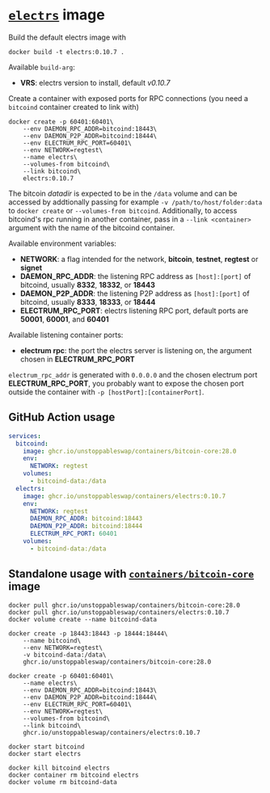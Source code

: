 # [`electrs`](https://github.com/romanz/electrs) image

Build the default electrs image with

```
docker build -t electrs:0.10.7 .
```

Available `build-arg`:

- **VRS**: electrs version to install, default _v0.10.7_

Create a container with exposed ports for RPC connections (you need a `bitcoind` container created to link with)

```
docker create -p 60401:60401\
    --env DAEMON_RPC_ADDR=bitcoind:18443\
    --env DAEMON_P2P_ADDR=bitcoind:18444\
    --env ELECTRUM_RPC_PORT=60401\
    --env NETWORK=regtest\
    --name electrs\
    --volumes-from bitcoind\
    --link bitcoind\
    electrs:0.10.7
```

The bitcoin _datadir_ is expected to be in the `/data` volume and can be accessed by addtionally passing for example `-v /path/to/host/folder:data` to `docker create` or `--volumes-from bitcoind`. Additionally, to access bitcoind's rpc running in another container, pass in a `--link <container>` argument with the name of the bitcoind container.

Available environment variables:

- **NETWORK**: a flag intended for the network, **bitcoin**, **testnet**, **regtest** or **signet**
- **DAEMON_RPC_ADDR**: the listening RPC address as `[host]:[port]` of bitcoind, usually **8332**, **18332**, or **18443**
- **DAEMON_P2P_ADDR**: the listening P2P address as `[host]:[port]` of bitcoind, usually **8333**, **18333**, or **18444**
- **ELECTRUM_RPC_PORT**: electrs listening RPC port, default ports are **50001**, **60001**, and **60401**

Available listening container ports:

- **electrum rpc**: the port the electrs server is listening on, the argument chosen in **ELECTRUM_RPC_PORT**

`electrum_rpc_addr` is generated with `0.0.0.0` and the chosen electrum port **ELECTRUM_RPC_PORT**, you probably want to expose the chosen port outside the container with `-p [hostPort]:[containerPort]`.

## GitHub Action usage

```yaml
services:
  bitcoind:
    image: ghcr.io/unstoppableswap/containers/bitcoin-core:28.0
    env:
      NETWORK: regtest
    volumes:
      - bitcoind-data:/data
  electrs:
    image: ghcr.io/unstoppableswap/containers/electrs:0.10.7
    env:
      NETWORK: regtest
      DAEMON_RPC_ADDR: bitcoind:18443
      DAEMON_P2P_ADDR: bitcoind:18444
      ELECTRUM_RPC_PORT: 60401
    volumes:
      - bitcoind-data:/data
```

## Standalone usage with [`containers/bitcoin-core`](https://github.com/unstoppableswap/containers/tree/main/bitcoin-core) image

```
docker pull ghcr.io/unstoppableswap/containers/bitcoin-core:28.0
docker pull ghcr.io/unstoppableswap/containers/electrs:0.10.7
docker volume create --name bitcoind-data

docker create -p 18443:18443 -p 18444:18444\
    --name bitcoind\
    --env NETWORK=regtest\
    -v bitcoind-data:/data\
    ghcr.io/unstoppableswap/containers/bitcoin-core:28.0

docker create -p 60401:60401\
    --name electrs\
    --env DAEMON_RPC_ADDR=bitcoind:18443\
    --env DAEMON_P2P_ADDR=bitcoind:18444\
    --env ELECTRUM_RPC_PORT=60401\
    --env NETWORK=regtest\
    --volumes-from bitcoind\
    --link bitcoind\
    ghcr.io/unstoppableswap/containers/electrs:0.10.7

docker start bitcoind
docker start electrs

docker kill bitcoind electrs
docker container rm bitcoind electrs
docker volume rm bitcoind-data
```
